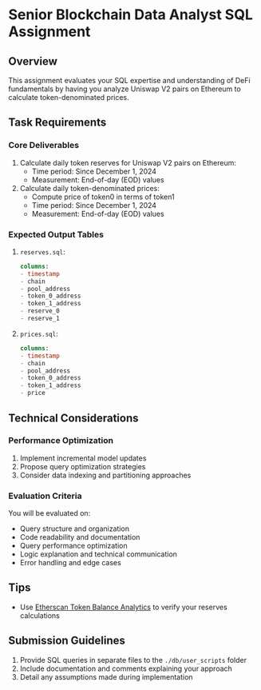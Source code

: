# Senior Blockchain Data Analyst SQL Assignment

## Overview

This assignment evaluates your SQL expertise and understanding of DeFi fundamentals by having you analyze Uniswap V2 pairs on Ethereum to calculate token-denominated prices.

## Task Requirements

### Core Deliverables

1. Calculate daily token reserves for Uniswap V2 pairs on Ethereum:
   - Time period: Since December 1, 2024
   - Measurement: End-of-day (EOD) values
2. Calculate daily token-denominated prices:
   - Compute price of token0 in terms of token1
   - Time period: Since December 1, 2024
   - Measurement: End-of-day (EOD) values

### Expected Output Tables

1. `reserves.sql`:

   ```sql
   columns:
   - timestamp
   - chain
   - pool_address
   - token_0_address
   - token_1_address
   - reserve_0
   - reserve_1
   ```

2. `prices.sql`:
   ```sql
   columns:
   - timestamp
   - chain
   - pool_address
   - token_0_address
   - token_1_address
   - price
   ```

## Technical Considerations

### Performance Optimization

1. Implement incremental model updates
2. Propose query optimization strategies
3. Consider data indexing and partitioning approaches

### Evaluation Criteria

You will be evaluated on:

- Query structure and organization
- Code readability and documentation
- Query performance optimization
- Logic explanation and technical communication
- Error handling and edge cases

## Tips

- Use [Etherscan Token Balance Analytics](https://etherscan.io/token/0xc02aaa39b223fe8d0a0e5c4f27ead9083c756cc2?a=0x0d4a11d5eeaac28ec3f61d100daf4d40471f1852#tokenAnalytics) to verify your reserves calculations

## Submission Guidelines

1. Provide SQL queries in separate files to the `./db/user_scripts` folder
2. Include documentation and comments explaining your approach
3. Detail any assumptions made during implementation
